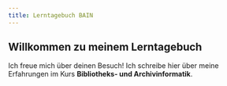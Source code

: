 ```yaml
---
title: Lerntagebuch BAIN
---
```


## Willkommen zu meinem Lerntagebuch

Ich freue mich über deinen Besuch!
Ich schreibe hier über meine Erfahrungen im Kurs **Bibliotheks- und Archivinformatik**.
